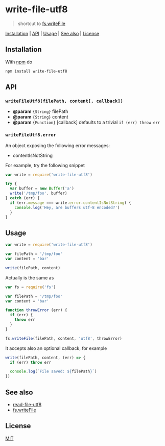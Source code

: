 # write-file-utf8

> shortcut to [fs.writeFile][writeFile]

[Installation](#installation) |
[API](#api) |
[Usage](#usage) |
[See also](#see-also) |
[License](#license)

## Installation

With [npm](https://npmjs.org/) do

```bash
npm install write-file-utf8
```

## API

### `writeFileUtf8(filePath, content[, callback])`

* **@param** `{String}` filePath
* **@param** `{String}` content
* **@param** `{Function}` [callback] defaults to a trivial `if (err) throw err`

### `writeFileUtf8.error`

An object exposing the following error messages:

* contentIsNotString

For example, try the following snippet

```javascript
var write = require('write-file-utf8')

try {
  var buffer = new Buffer('a')
  write('/tmp/foo', buffer)
} catch (err) {
  if (err.message === write.error.contentIsNotString) {
    console.log('Hey, are buffers utf-8 encoded?')
  }
}
```

## Usage

```javascript
var write = require('write-file-utf8')

var filePath = '/tmp/foo'
var content = 'bar'

write(filePath, content)
```

Actually is the same as

```javascript
var fs = require('fs')

var filePath = '/tmp/foo'
var content = 'bar'

function throwError (err) {
  if (err) {
    throw err
  }
}

fs.writeFile(filePath, content, 'utf8', throwError)
```

It accepts also an optional callback, for example

```javascript
write(filePath, content, (err) => {
  if (err) throw err

  console.log(`File saved: ${filePath}`)
})
```

## See also

* [read-file-utf8](http://npm.im/read-file-utf8)
* [fs.writeFile][writeFile]

## License

[MIT](http://g14n.info/mit-license/)

[writeFile]: https://nodejs.org/api/fs.html#fs_fs_writefile_file_data_options_callback

